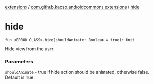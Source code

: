 [extensions](../index.md) / [com.github.kacso.androidcommons.extensions](index.md) / [hide](.)

# hide

`fun <ERROR CLASS>.hide(shouldAnimate: Boolean = true): Unit`

Hide view from the user

### Parameters

`shouldAnimate` - true if hide action should be animated, otherwise false.
Default is true.